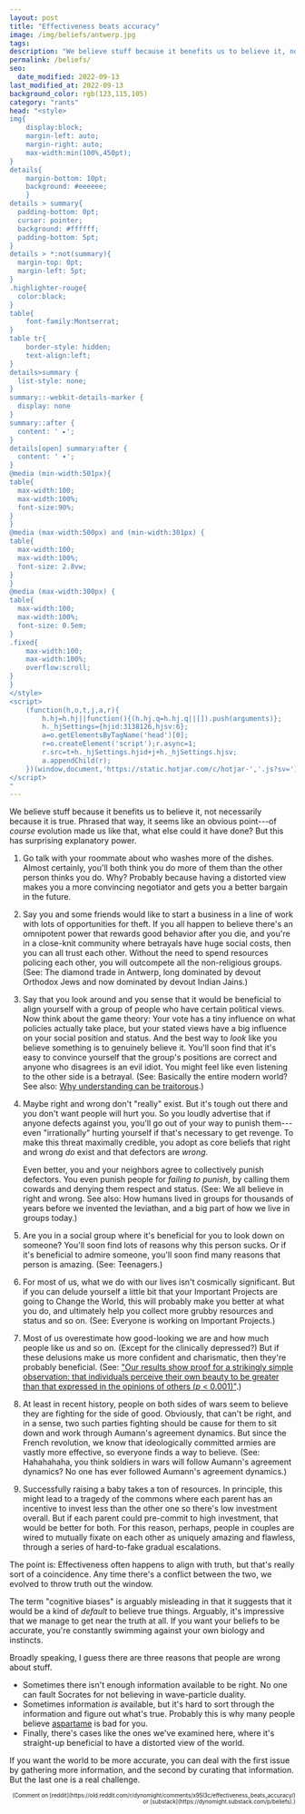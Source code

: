 ```yaml
---
layout: post
title: "Effectiveness beats accuracy"
image: /img/beliefs/antwerp.jpg
tags: 
description: "We believe stuff because it benefits us to believe it, not necessarily because it is true."
permalink: /beliefs/
seo:
  date_modified: 2022-09-13
last_modified_at: 2022-09-13
background_color: rgb(123,115,105)
category: "rants"
head: "<style>
img{
    display:block;
    margin-left: auto;
    margin-right: auto;
    max-width:min(100%,450pt);
}
details{
    margin-bottom: 10pt;
    background: #eeeeee;
    }
details > summary{
  padding-bottom: 0pt;
  cursor: pointer;
  background: #ffffff;
  padding-bottom: 5pt;
}
details > *:not(summary){
  margin-top: 0pt;
  margin-left: 5pt;
}
.highlighter-rouge{
  color:black;
}
table{
    font-family:Montserrat;
}
table tr{
    border-style: hidden;
    text-align:left;
}
details>summary {
  list-style: none;
}
summary::-webkit-details-marker {
  display: none
}
summary::after {
  content: ' ▸';
}
details[open] summary:after {
  content: ' ▾';
}
@media (min-width:501px){
table{
  max-width:100;
  max-width:100%;
  font-size:90%;
}
}
@media (max-width:500px) and (min-width:301px) {
table{
  max-width:100;
  max-width:100%;
  font-size: 2.8vw;
}
}
@media (max-width:300px) {
table{
  max-width:100;
  max-width:100%;
  font-size: 0.5em;
}
.fixed{
    max-width:100;
    max-width:100%;
    overflow:scroll;
}
}
</style>
<script>
    (function(h,o,t,j,a,r){
        h.hj=h.hj||function(){(h.hj.q=h.hj.q||[]).push(arguments)};
        h._hjSettings={hjid:3138126,hjsv:6};
        a=o.getElementsByTagName('head')[0];
        r=o.createElement('script');r.async=1;
        r.src=t+h._hjSettings.hjid+j+h._hjSettings.hjsv;
        a.appendChild(r);
    })(window,document,'https://static.hotjar.com/c/hotjar-','.js?sv=');
</script>
"
---
```


We believe stuff because it benefits us to believe it, not necessarily because it is true. Phrased that way, it seems like an obvious point---of *course* evolution made us like that, what else could it have done? But this has surprising explanatory power.

1. Go talk with your roommate about who washes more of the dishes. Almost certainly, you'll both think you do more of them than the other person thinks you do. Why? Probably because having a distorted view makes you a more convincing negotiator and gets you a better bargain in the future.

2. Say you and some friends would like to start a business in a line of work with lots of opportunities for theft. If you all happen to believe there's an omnipotent power that rewards good behavior after you die, and you're in a close-knit community where betrayals have huge social costs, then you can all trust each other. Without the need to spend resources policing each other, you will outcompete all the non-religious groups. (See: The diamond trade in Antwerp, long dominated by devout Orthodox Jews and now dominated by devout Indian Jains.)

3. Say that you look around and you sense that it would be beneficial to align yourself with a group of people who have certain political views. Now think about the game theory: Your vote has a tiny influence on what policies actually take place, but your stated views have a big influence on your social position and status. And the best way to *look* like you believe something is to genuinely believe it. You'll soon find that it's easy to convince yourself that the group's positions are correct and anyone who disagrees is an evil idiot. You might feel like even listening to the other side is a betrayal. (See: Basically the entire modern world? See also: [Why understanding can be traitorous](/traitorous/).)

4. Maybe right and wrong don't "really" exist. But it's tough out there and you don't want people will hurt you. So you loudly advertise that if anyone defects against you, you'll go out of your way to punish them---even "irrationally" hurting yourself if that's necessary to get revenge. To make this threat maximally credible, you adopt as core beliefs that right and wrong *do* exist and that defectors are *wrong*. 

   Even better, you and your neighbors agree to collectively punish defectors. You even punish people for *failing to punish*, by calling them cowards and denying them respect and status. (See: We all believe in right and wrong. See also: How humans lived in groups for thousands of years before we invented the leviathan, and a big part of how we live in groups today.)

5. Are you in a social group where it's beneficial for you to look down on someone? You'll soon find lots of reasons why this person sucks. Or if it's beneficial to admire someone, you'll soon find many reasons that person is amazing. (See: Teenagers.)

6. For most of us, what we do with our lives isn't cosmically significant. But if you can delude yourself a little bit that your Important Projects are going to Change the World, this will probably make you better at what you do, and ultimately help you collect more grubby resources and status and so on. (See: Everyone is working on Important Projects.)

7. Most of us overestimate how good-looking we are and how much people like us and so on. (Except for the clinically depressed?) But if these delusions make us more confident and charismatic, then they're probably beneficial. (See: ["Our results show proof for a strikingly simple observation: that individuals perceive their own beauty to be greater than that expressed  in the opinions of others (*p* < 0.001)"](https://doi.org/10.1016/j.jcms.2012.02.007).)

8. At least in recent history, people on both sides of wars seem to believe they are fighting for the side of good. Obviously, that can't be right, and in a sense, two such parties fighting should be cause for them to sit down and work through Aumann's agreement dynamics. But since the French revolution, we know that ideologically committed armies are vastly more effective, so everyone finds a way to believe. (See: Hahahahaha, you think soldiers in wars will follow Aumann's agreement dynamics? No one has ever followed Aumann's agreement dynamics.)

9. Successfully raising a baby takes a ton of resources. In principle, this might lead to a tragedy of the commons where each parent has an incentive to invest less than the other one so there's low investment overall. But if each parent could pre-commit to high investment, that would be better for both. For this reason, perhaps, people in couples are wired to mutually fixate on each other as uniquely amazing and flawless, through a series of hard-to-fake gradual escalations.

The point is: Effectiveness often happens to align with truth, but that's really sort of a coincidence. Any time there's a conflict between the two, we evolved to throw truth out the window.

The term "cognitive biases" is arguably misleading in that it suggests that it would be a kind of *default* to believe true things. Arguably, it's impressive that we manage to get near the truth at all. If you want your beliefs to be accurate, you're constantly swimming against your own biology and instincts.

Broadly speaking, I guess there are three reasons that people are wrong about stuff.

* Sometimes there isn't enough information available to be right. No one can fault Socrates for not believing in wave-particle duality.
* Sometimes information *is* available, but it's hard to sort through the information and figure out what's true. Probably this is why many people believe [aspartame](/aspartame/) is bad for you.
* Finally, there's cases like the ones we've examined here, where it's straight-up beneficial to have a distorted view of the world.

If you want the world to be more accurate, you can deal with the first issue by gathering more information, and the second by curating that information. But the last one is a real challenge.

<div style="font-size:70%; text-align:right;" markdown="1">
(Comment on [reddit](https://old.reddit.com/r/dynomight/comments/x95l3c/effectiveness_beats_accuracy/) or [substack](https://dynomight.substack.com/p/beliefs).)